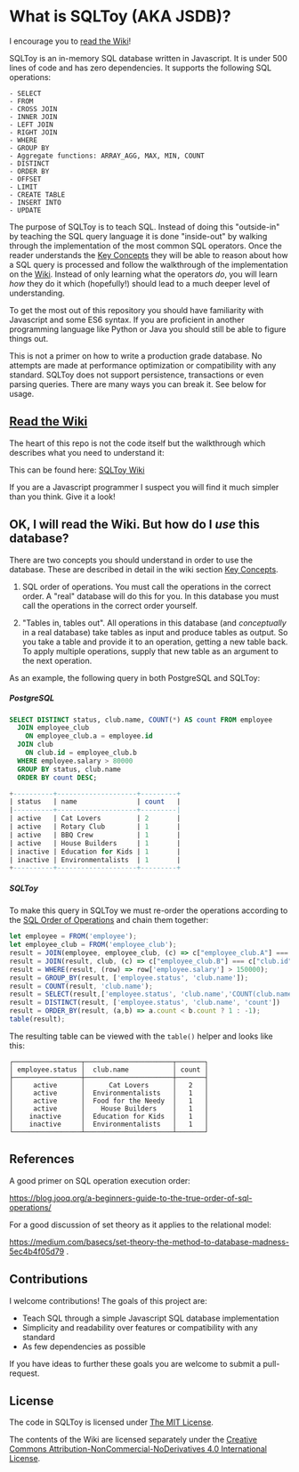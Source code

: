 # What is SQLToy (AKA JSDB)?

I encourage you to [read the Wiki](https://github.com/weinberg/SQLToy/wiki)!

SQLToy is an in-memory SQL database written in Javascript. It is under 500 lines of code and has zero dependencies. It supports the following SQL operations:

    - SELECT
    - FROM
    - CROSS JOIN
    - INNER JOIN
    - LEFT JOIN
    - RIGHT JOIN
    - WHERE
    - GROUP BY
    - Aggregate functions: ARRAY_AGG, MAX, MIN, COUNT
    - DISTINCT
    - ORDER BY
    - OFFSET
    - LIMIT
    - CREATE TABLE
    - INSERT INTO
    - UPDATE

The purpose of SQLToy is to teach SQL. Instead of doing this "outside-in" by teaching the SQL query language it is done "inside-out" by walking through the implementation of the most common SQL operators. Once the reader understands the [Key Concepts](https://github.com/weinberg/SQLToy/wiki/Two-Key-Concepts) they will be able to reason about how a SQL query is processed and follow the walkthrough of the implementation on the [Wiki](https://github.com/weinberg/SQLToy/wiki). Instead of only learning what the operators _do_, you will learn _how_ they do it which (hopefully!) should lead to a much deeper level of understanding.

To get the most out of this repository you should have familiarity with Javascript and some ES6 syntax. If you are proficient in another programming language like Python or Java you should still be able to figure things out.

This is not a primer on how to write a production grade database. No attempts are made at performance optimization or compatibility with any standard. SQLToy does not support persistence, transactions or even parsing queries. There are many ways you can break it. See below for usage.

## [Read the Wiki](https://github.com/weinberg/SQLToy/wiki)

The heart of this repo is not the code itself but the walkthrough which describes what you need to understand it:

This can be found here: [SQLToy Wiki](https://github.com/weinberg/SQLToy/wiki)

If you are a Javascript programmer I suspect you will find it much simpler than you think. Give it a look!

## OK, I will read the Wiki. But how do I _use_ this database?

There are two concepts you should understand in order to use the database. These are described in detail in the wiki section [Key Concepts](https://github.com/weinberg/SQLToy/wiki/Two-Key-Concepts).

1. SQL order of operations. You must call the operations in the correct order. A "real" database will do this for you. In this database you must call the operations in the correct order yourself.

2. "Tables in, tables out". All operations in this database (and _conceptually_ in a real database) take tables as input and produce tables as output. So you take a table and provide it to an operation, getting a new table back.  To apply multiple operations, supply that new table as an argument to the next operation.

As an example, the following query in both PostgreSQL and SQLToy:

##### PostgreSQL
```SQL
SELECT DISTINCT status, club.name, COUNT(*) AS count FROM employee
  JOIN employee_club 
    ON employee_club.a = employee.id
  JOIN club
    ON club.id = employee_club.b
  WHERE employee.salary > 80000
  GROUP BY status, club.name
  ORDER BY count DESC;

+----------+--------------------+---------+
| status   | name               | count   |
|----------+--------------------+---------|
| active   | Cat Lovers         | 2       |
| active   | Rotary Club        | 1       |
| active   | BBQ Crew           | 1       |
| active   | House Builders     | 1       |
| inactive | Education for Kids | 1       |
| inactive | Environmentalists  | 1       |
+----------+--------------------+---------+
```

##### SQLToy

To make this query in SQLToy we must re-order the operations according to the [SQL Order of Operations](https://github.com/weinberg/SQLToy/wiki/Two-Key-Concepts) and chain them together:

```javascript
let employee = FROM('employee');
let employee_club = FROM('employee_club');
result = JOIN(employee, employee_club, (c) => c["employee_club.A"] === c["employee.id"]);
result = JOIN(result, club, (c) => c["employee_club.B"] === c["club.id"] );
result = WHERE(result, (row) => row['employee.salary'] > 150000);
result = GROUP_BY(result, ['employee.status', 'club.name']);
result = COUNT(result, 'club.name');
result = SELECT(result,['employee.status', 'club.name','COUNT(club.name)'],{'COUNT(club.name)': 'count'})
result = DISTINCT(result, ['employee.status', 'club.name', 'count'])
result = ORDER_BY(result, (a,b) => a.count < b.count ? 1 : -1);
table(result);
```

The resulting table can be viewed with the `table()` helper and looks like this:

```
┌─────────────────┬──────────────────────┬───────┐
│ employee.status │  club.name           │ count │
├─────────────────┼──────────────────────┼───────┤
│     active      │      Cat Lovers      │   2   │
│     active      │  Environmentalists   │   1   │
│     active      │  Food for the Needy  │   1   │
│     active      │    House Builders    │   1   │
│    inactive     │  Education for Kids  │   1   │
│    inactive     │  Environmentalists   │   1   │
└─────────────────┴──────────────────────┴───────┘
```

## References

A good primer on SQL operation execution order:

https://blog.jooq.org/a-beginners-guide-to-the-true-order-of-sql-operations/

For a good discussion of set theory as it applies to the relational model:

https://medium.com/basecs/set-theory-the-method-to-database-madness-5ec4b4f05d79 .

## Contributions

I welcome contributions! The goals of this project are:

- Teach SQL through a simple Javascript SQL database implementation
- Simplicity and readability over features or compatibility with any standard
- As few dependencies as possible

If you have ideas to further these goals you are welcome to submit a pull-request.

## License

The code in SQLToy is licensed under [The MIT License](https://github.com/weinberg/SQLToy/blob/main/LICENSE).

The contents of the Wiki are licensed separately under the [Creative Commons Attribution-NonCommercial-NoDerivatives 4.0 International License](https://github.com/weinberg/SQLToy/wiki/LICENSE).

